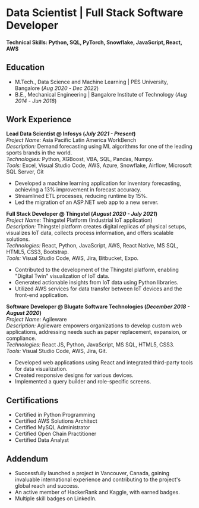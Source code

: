 # Data Scientist | Full Stack Software Developer

#### Technical Skills: Python, SQL, PyTorch, Snowflake, JavaScript, React, AWS

## Education
- M.Tech., Data Science and Machine Learning | PES University, Bangalore (_Aug 2020_ - _Dec 2022_)								       
- B.E., Mechanical Engineering	| Bangalore Institute of Technology (_Aug 2014_ - _Jun 2018_)

## Work Experience
**Lead Data Scientist @ Infosys (_July 2021 - Present_)**  
_Project Name:_ Asia Pacific Latin America WorkBench  
_Description:_ Demand forecasting using ML algorithms for one of the leading sports brands in the world.  
_Technologies:_ Python, XGBoost, VBA, SQL, Pandas, Numpy.  
_Tools:_ Excel, Visual Studio Code, AWS, Azure, Snowflake, Airflow, Microsoft SQL Server, Git  
- Developed a machine learning application for inventory forecasting, achieving a 13% improvement in forecast accuracy.
- Streamlined ETL processes, reducing runtime by 15%.
- Led the migration of an ASP.NET web app to a new server.

**Full Stack Developer @ Thingstel (_August 2020 - July 2021_)**  
_Project Name:_ Thingstel Platform (Industrial IoT application)  
_Description:_ Thingstel platform creates digital replicas of physical setups, visualizes IoT data, collects process information, and offers scalable solutions.  
_Technologies:_ React, Python, JavaScript, AWS, React Native, MS SQL, HTML5, CSS3, Bootstrap.  
_Tools:_ Visual Studio Code, AWS, Jira, Bitbucket, Expo.  
- Contributed to the development of the Thingstel platform, enabling "Digital Twin" visualization of IoT data.
- Generated actionable insights from IoT data using Python libraries.
- Utilized AWS services for data transfer between IoT devices and the front-end application.

**Software Developer @ Blugate Software Technologies (_December 2018 - August 2020_)**  
_Project Name:_ Agileware  
_Description:_ Agileware empowers organizations to develop custom web applications, addressing needs such as paper replacement, expansion, or compliance.  
_Technologies:_ React JS, Python, JavaScript, MS SQL, HTML5, CSS3.  
_Tools:_ Visual Studio Code, AWS, Jira, Git.  
- Developed web applications using React and integrated third-party tools for data visualization.
- Created responsive designs for various devices.
- Implemented a query builder and role-specific screens.

## Certifications
- Certified in Python Programming
- Certified AWS Solutions Architect
- Certified MySQL Administrator
- Certified Open Chain Practitioner
- Certified Data Analyst

## Addendum
- Successfully launched a project in Vancouver, Canada, gaining invaluable international experience and contributing to the project's global reach and success.
- An active member of HackerRank and Kaggle, with earned badges.
- Multiple skill badges on LinkedIn.
